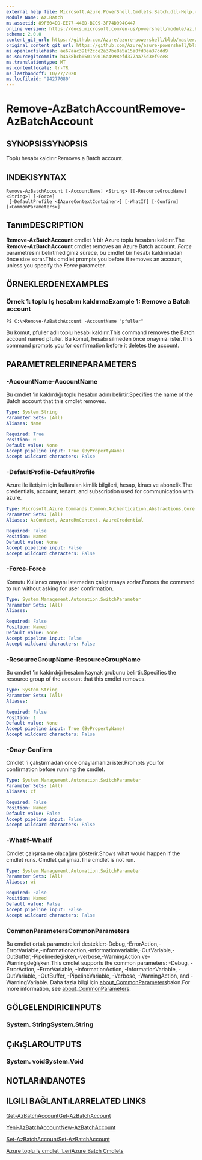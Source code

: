 ```yaml
---
external help file: Microsoft.Azure.PowerShell.Cmdlets.Batch.dll-Help.xml
Module Name: Az.Batch
ms.assetid: 89F604DD-EE77-440D-BCC9-3F74D994C447
online version: https://docs.microsoft.com/en-us/powershell/module/az.batch/remove-azbatchaccount
schema: 2.0.0
content_git_url: https://github.com/Azure/azure-powershell/blob/master/src/Batch/Batch/help/Remove-AzBatchAccount.md
original_content_git_url: https://github.com/Azure/azure-powershell/blob/master/src/Batch/Batch/help/Remove-AzBatchAccount.md
ms.openlocfilehash: ae67aac391f2cce2a37be8a5a15a0fd0ea37cdd9
ms.sourcegitcommit: b4a38bcb0501a9016a4998efd377aa75d3ef9ce8
ms.translationtype: MT
ms.contentlocale: tr-TR
ms.lasthandoff: 10/27/2020
ms.locfileid: "94277080"
---
```

# <span data-ttu-id="afd88-101">Remove-AzBatchAccount</span><span class="sxs-lookup"><span data-stu-id="afd88-101">Remove-AzBatchAccount</span></span>

## <span data-ttu-id="afd88-102">SYNOPSIS</span><span class="sxs-lookup"><span data-stu-id="afd88-102">SYNOPSIS</span></span>
<span data-ttu-id="afd88-103">Toplu hesabı kaldırır.</span><span class="sxs-lookup"><span data-stu-id="afd88-103">Removes a Batch account.</span></span>

## <span data-ttu-id="afd88-104">INDEKI</span><span class="sxs-lookup"><span data-stu-id="afd88-104">SYNTAX</span></span>

```
Remove-AzBatchAccount [-AccountName] <String> [[-ResourceGroupName] <String>] [-Force]
 [-DefaultProfile <IAzureContextContainer>] [-WhatIf] [-Confirm] [<CommonParameters>]
```

## <span data-ttu-id="afd88-105">Tanım</span><span class="sxs-lookup"><span data-stu-id="afd88-105">DESCRIPTION</span></span>
<span data-ttu-id="afd88-106">**Remove-AzBatchAccount** cmdlet 'ı bir Azure toplu hesabını kaldırır.</span><span class="sxs-lookup"><span data-stu-id="afd88-106">The **Remove-AzBatchAccount** cmdlet removes an Azure Batch account.</span></span>
<span data-ttu-id="afd88-107">*Force* parametresini belirtmediğiniz sürece, bu cmdlet bir hesabı kaldırmadan önce size sorar.</span><span class="sxs-lookup"><span data-stu-id="afd88-107">This cmdlet prompts you before it removes an account, unless you specify the *Force* parameter.</span></span>

## <span data-ttu-id="afd88-108">ÖRNEKLERDEN</span><span class="sxs-lookup"><span data-stu-id="afd88-108">EXAMPLES</span></span>

### <span data-ttu-id="afd88-109">Örnek 1: toplu Iş hesabını kaldırma</span><span class="sxs-lookup"><span data-stu-id="afd88-109">Example 1: Remove a Batch account</span></span>
```
PS C:\>Remove-AzBatchAccount -AccountName "pfuller"
```

<span data-ttu-id="afd88-110">Bu komut, pfuller adlı toplu hesabı kaldırır.</span><span class="sxs-lookup"><span data-stu-id="afd88-110">This command removes the Batch account named pfuller.</span></span>
<span data-ttu-id="afd88-111">Bu komut, hesabı silmeden önce onayınızı ister.</span><span class="sxs-lookup"><span data-stu-id="afd88-111">This command prompts you for confirmation before it deletes the account.</span></span>

## <span data-ttu-id="afd88-112">PARAMETRELERINE</span><span class="sxs-lookup"><span data-stu-id="afd88-112">PARAMETERS</span></span>

### <span data-ttu-id="afd88-113">-AccountName</span><span class="sxs-lookup"><span data-stu-id="afd88-113">-AccountName</span></span>
<span data-ttu-id="afd88-114">Bu cmdlet 'in kaldırdığı toplu hesabın adını belirtir.</span><span class="sxs-lookup"><span data-stu-id="afd88-114">Specifies the name of the Batch account that this cmdlet removes.</span></span>

```yaml
Type: System.String
Parameter Sets: (All)
Aliases: Name

Required: True
Position: 0
Default value: None
Accept pipeline input: True (ByPropertyName)
Accept wildcard characters: False
```

### <span data-ttu-id="afd88-115">-DefaultProfile</span><span class="sxs-lookup"><span data-stu-id="afd88-115">-DefaultProfile</span></span>
<span data-ttu-id="afd88-116">Azure ile iletişim için kullanılan kimlik bilgileri, hesap, kiracı ve abonelik.</span><span class="sxs-lookup"><span data-stu-id="afd88-116">The credentials, account, tenant, and subscription used for communication with azure.</span></span>

```yaml
Type: Microsoft.Azure.Commands.Common.Authentication.Abstractions.Core.IAzureContextContainer
Parameter Sets: (All)
Aliases: AzContext, AzureRmContext, AzureCredential

Required: False
Position: Named
Default value: None
Accept pipeline input: False
Accept wildcard characters: False
```

### <span data-ttu-id="afd88-117">-Force</span><span class="sxs-lookup"><span data-stu-id="afd88-117">-Force</span></span>
<span data-ttu-id="afd88-118">Komutu Kullanıcı onayını istemeden çalıştırmaya zorlar.</span><span class="sxs-lookup"><span data-stu-id="afd88-118">Forces the command to run without asking for user confirmation.</span></span>

```yaml
Type: System.Management.Automation.SwitchParameter
Parameter Sets: (All)
Aliases:

Required: False
Position: Named
Default value: None
Accept pipeline input: False
Accept wildcard characters: False
```

### <span data-ttu-id="afd88-119">-ResourceGroupName</span><span class="sxs-lookup"><span data-stu-id="afd88-119">-ResourceGroupName</span></span>
<span data-ttu-id="afd88-120">Bu cmdlet 'in kaldırdığı hesabın kaynak grubunu belirtir.</span><span class="sxs-lookup"><span data-stu-id="afd88-120">Specifies the resource group of the account that this cmdlet removes.</span></span>

```yaml
Type: System.String
Parameter Sets: (All)
Aliases:

Required: False
Position: 1
Default value: None
Accept pipeline input: True (ByPropertyName)
Accept wildcard characters: False
```

### <span data-ttu-id="afd88-121">-Onay</span><span class="sxs-lookup"><span data-stu-id="afd88-121">-Confirm</span></span>
<span data-ttu-id="afd88-122">Cmdlet 'i çalıştırmadan önce onaylamanızı ister.</span><span class="sxs-lookup"><span data-stu-id="afd88-122">Prompts you for confirmation before running the cmdlet.</span></span>

```yaml
Type: System.Management.Automation.SwitchParameter
Parameter Sets: (All)
Aliases: cf

Required: False
Position: Named
Default value: False
Accept pipeline input: False
Accept wildcard characters: False
```

### <span data-ttu-id="afd88-123">-WhatIf</span><span class="sxs-lookup"><span data-stu-id="afd88-123">-WhatIf</span></span>
<span data-ttu-id="afd88-124">Cmdlet çalışırsa ne olacağını gösterir.</span><span class="sxs-lookup"><span data-stu-id="afd88-124">Shows what would happen if the cmdlet runs.</span></span>
<span data-ttu-id="afd88-125">Cmdlet çalışmaz.</span><span class="sxs-lookup"><span data-stu-id="afd88-125">The cmdlet is not run.</span></span>

```yaml
Type: System.Management.Automation.SwitchParameter
Parameter Sets: (All)
Aliases: wi

Required: False
Position: Named
Default value: False
Accept pipeline input: False
Accept wildcard characters: False
```

### <span data-ttu-id="afd88-126">CommonParameters</span><span class="sxs-lookup"><span data-stu-id="afd88-126">CommonParameters</span></span>
<span data-ttu-id="afd88-127">Bu cmdlet ortak parametreleri destekler:-Debug,-ErrorAction,-ErrorVariable,-ınformationaction,-ınformationvariable,-OutVariable,-OutBuffer,-Pipelinedeğişken,-verbose,-WarningAction ve-Warningdeğişken.</span><span class="sxs-lookup"><span data-stu-id="afd88-127">This cmdlet supports the common parameters: -Debug, -ErrorAction, -ErrorVariable, -InformationAction, -InformationVariable, -OutVariable, -OutBuffer, -PipelineVariable, -Verbose, -WarningAction, and -WarningVariable.</span></span> <span data-ttu-id="afd88-128">Daha fazla bilgi için [about_CommonParameters](http://go.microsoft.com/fwlink/?LinkID=113216)bakın.</span><span class="sxs-lookup"><span data-stu-id="afd88-128">For more information, see [about_CommonParameters](http://go.microsoft.com/fwlink/?LinkID=113216).</span></span>

## <span data-ttu-id="afd88-129">GÖLGELENDIRICI</span><span class="sxs-lookup"><span data-stu-id="afd88-129">INPUTS</span></span>

### <span data-ttu-id="afd88-130">System. String</span><span class="sxs-lookup"><span data-stu-id="afd88-130">System.String</span></span>

## <span data-ttu-id="afd88-131">ÇıKıŞLAR</span><span class="sxs-lookup"><span data-stu-id="afd88-131">OUTPUTS</span></span>

### <span data-ttu-id="afd88-132">System. void</span><span class="sxs-lookup"><span data-stu-id="afd88-132">System.Void</span></span>

## <span data-ttu-id="afd88-133">NOTLARıNDA</span><span class="sxs-lookup"><span data-stu-id="afd88-133">NOTES</span></span>

## <span data-ttu-id="afd88-134">ILGILI BAĞLANTıLAR</span><span class="sxs-lookup"><span data-stu-id="afd88-134">RELATED LINKS</span></span>

[<span data-ttu-id="afd88-135">Get-AzBatchAccount</span><span class="sxs-lookup"><span data-stu-id="afd88-135">Get-AzBatchAccount</span></span>](./Get-AzBatchAccount.md)

[<span data-ttu-id="afd88-136">Yeni-AzBatchAccount</span><span class="sxs-lookup"><span data-stu-id="afd88-136">New-AzBatchAccount</span></span>](./New-AzBatchAccount.md)

[<span data-ttu-id="afd88-137">Set-AzBatchAccount</span><span class="sxs-lookup"><span data-stu-id="afd88-137">Set-AzBatchAccount</span></span>](./Set-AzBatchAccount.md)

[<span data-ttu-id="afd88-138">Azure toplu Iş cmdlet 'Leri</span><span class="sxs-lookup"><span data-stu-id="afd88-138">Azure Batch Cmdlets</span></span>](/powershell/module/Az.Batch/)
